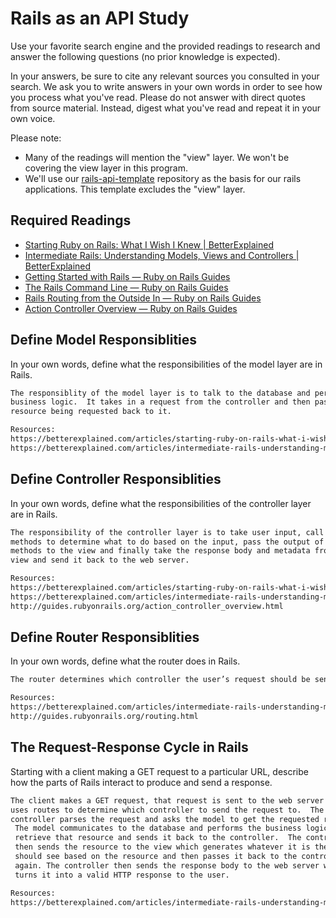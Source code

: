 # Rails as an API Study

Use your favorite search engine and the provided readings to research and answer
the following questions (no prior knowledge is expected).

In your answers, be sure to cite any relevant sources you consulted in your
search. We ask you to write answers in your own words in order to see how you
process what you've read. Please do not answer with direct quotes from source
material. Instead, digest what you've read and repeat it in your own voice.

Please note:

-   Many of the readings will mention the "view" layer. We won't be covering the
    view layer in this program.
-   We'll use our [rails-api-template](https://github.com/ga-wdi-boston/rails-api-template)
    repository as the basis for our rails applications.
    This template excludes the "view" layer.

## Required Readings

-   [Starting Ruby on Rails: What I Wish I Knew | BetterExplained](http://betterexplained.com/articles/starting-ruby-on-rails-what-i-wish-i-knew/)
-   [Intermediate Rails: Understanding Models, Views and Controllers | BetterExplained](http://betterexplained.com/articles/intermediate-rails-understanding-models-views-and-controllers/)
-   [Getting Started with Rails — Ruby on Rails Guides](http://guides.rubyonrails.org/getting_started.html)
-   [The Rails Command Line — Ruby on Rails Guides](http://guides.rubyonrails.org/command_line.html)
-   [Rails Routing from the Outside In — Ruby on Rails Guides](http://guides.rubyonrails.org/routing.html)
-   [Action Controller Overview — Ruby on Rails Guides](http://guides.rubyonrails.org/action_controller_overview.html)

## Define Model Responsiblities

In your own words, define what the responsibilities of the model layer are in
Rails.

```md
The responsiblity of the model layer is to talk to the database and perform the
business logic.  It takes in a request from the controller and then passes the
resource being requested back to it.

Resources:
https://betterexplained.com/articles/starting-ruby-on-rails-what-i-wish-i-knew/
https://betterexplained.com/articles/intermediate-rails-understanding-models-views-and-controllers/
```

## Define Controller Responsiblities

In your own words, define what the responsibilities of the controller layer are
in Rails.

```md
The responsibility of the controller layer is to take user input, call model
methods to determine what to do based on the input, pass the output of those
methods to the view and finally take the response body and metadata from the
view and send it back to the web server.

Resources:
https://betterexplained.com/articles/starting-ruby-on-rails-what-i-wish-i-knew/
https://betterexplained.com/articles/intermediate-rails-understanding-models-views-and-controllers/
http://guides.rubyonrails.org/action_controller_overview.html
```

## Define Router Responsiblities

In your own words, define what the router does in Rails.

```md
The router determines which controller the user’s request should be sent to.

Resources:
https://betterexplained.com/articles/intermediate-rails-understanding-models-views-and-controllers/
http://guides.rubyonrails.org/routing.html
```

## The Request-Response Cycle in Rails

Starting with a client making a GET request to a particular URL, describe how
the parts of Rails interact to produce and send a response.

```md
The client makes a GET request, that request is sent to the web server which
uses routes to determine which controller to send the request to.  The
controller parses the request and asks the model to get the requested resource.
 The model communicates to the database and performs the business logic to
 retrieve that resource and sends it back to the controller.  The controller
 then sends the resource to the view which generates whatever it is the user
 should see based on the resource and then passes it back to the controller
 again. The controller then sends the response body to the web server which 
 turns it into a valid HTTP response to the user.

Resources:
https://betterexplained.com/articles/intermediate-rails-understanding-models-views-and-controllers/
```
